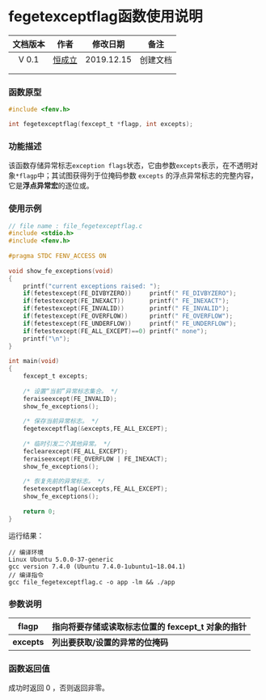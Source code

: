 # fegetexceptflag函数使用说明

| 文档版本 |          **作者**           |  修改日期  | **备注** |
| :------: | :-------------------------: | :--------: | :------: |
|  V 0.1   | [恒成立](1332417183@qq.com) | 2019.12.15 | 创建文档 |
|          |                             |            |          |
|          |                             |            |          |

### 函数原型

```c
#include <fenv.h>

int fegetexceptflag(fexcept_t *flagp, int excepts);
```

### 功能描述

该函数存储异常标志`exception flags`状态，它由参数`excepts`表示，在不透明对象`*flagp`中；其试图获得列于位掩码参数 `excepts` 的浮点异常标志的完整内容，它是**浮点异常宏**的逐位或。 

### 使用示例

```c
// file name : file_fegetexceptflag.c
#include <stdio.h>
#include <fenv.h>
 
#pragma STDC FENV_ACCESS ON
 
void show_fe_exceptions(void)
{
    printf("current exceptions raised: ");
    if(fetestexcept(FE_DIVBYZERO))     printf(" FE_DIVBYZERO");
    if(fetestexcept(FE_INEXACT))       printf(" FE_INEXACT");
    if(fetestexcept(FE_INVALID))       printf(" FE_INVALID");
    if(fetestexcept(FE_OVERFLOW))      printf(" FE_OVERFLOW");
    if(fetestexcept(FE_UNDERFLOW))     printf(" FE_UNDERFLOW");
    if(fetestexcept(FE_ALL_EXCEPT)==0) printf(" none");
    printf("\n");
}
 
int main(void)
{
    fexcept_t excepts;
 
    /* 设置“当前”异常标志集合。 */
    feraiseexcept(FE_INVALID);
    show_fe_exceptions();
 
    /* 保存当前异常标志。 */
    fegetexceptflag(&excepts,FE_ALL_EXCEPT);
 
    /* 临时引发二个其他异常。 */
    feclearexcept(FE_ALL_EXCEPT);
    feraiseexcept(FE_OVERFLOW | FE_INEXACT);
    show_fe_exceptions();
 
    /* 恢复先前的异常标志。 */
    fesetexceptflag(&excepts,FE_ALL_EXCEPT);
    show_fe_exceptions();
 
    return 0;
}
```

运行结果：

```
// 编译环境
Linux Ubuntu 5.0.0-37-generic
gcc version 7.4.0 (Ubuntu 7.4.0-1ubuntu1~18.04.1) 
// 编译指令
gcc file_fegetexceptflag.c -o app -lm && ./app
```

### 参数说明

| flagp       | 指向将要存储或读取标志位置的 fexcept_t 对象的指针 |
| ----------- | ------------------------------------------------- |
| **excepts** | **列出要获取/设置的异常的位掩码**                 |

### 函数返回值

 成功时返回 0 ，否则返回非零。 

